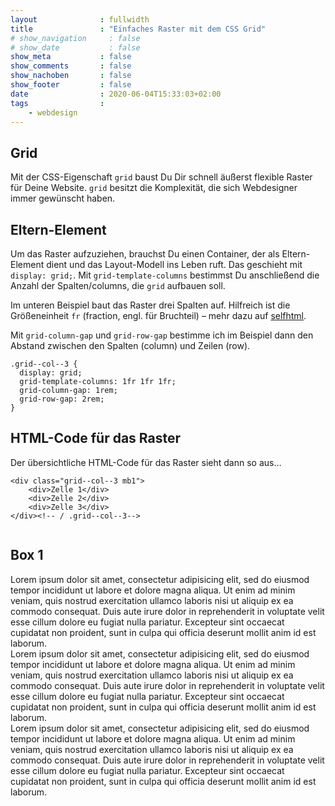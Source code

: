 ```yaml
---
layout              : fullwidth
title               : "Einfaches Raster mit dem CSS Grid"
# show_navigation     : false
# show_date           : false
show_meta           : false
show_comments       : false
show_nachoben       : false
show_footer         : false
date                : 2020-06-04T15:33:03+02:00
tags                :
    - webdesign
---
```

<div class="grid--col--3 mb1">
<div class="grid--item">

## Grid

Mit der CSS-Eigenschaft `grid` baust Du Dir schnell äußerst flexible Raster für Deine Website. `grid` besitzt die Komplexität, die sich Webdesigner immer gewünscht haben.
</div>
<div>

## Eltern-Element

Um das Raster aufzuziehen, brauchst Du einen Container, der als Eltern-Element dient und das Layout-Modell ins Leben ruft. Das geschieht mit `display: grid;`. Mit `grid-template-columns` bestimmst Du anschließend die Anzahl der Spalten/columns, die `grid` aufbauen soll.

Im unteren Beispiel baut das Raster drei Spalten auf. Hilfreich ist die Größeneinheit `fr` (fraction, engl. für Bruchteil) – mehr dazu auf [selfhtml](https://wiki.selfhtml.org/wiki/CSS/Wertetypen/Zahlen,_Ma%C3%9Fe_und_Ma%C3%9Feinheiten#Bruchteile).

Mit `grid-column-gap` und `grid-row-gap` bestimme ich im Beispiel dann den Abstand zwischen den Spalten (column) und Zeilen (row).

~~~
.grid--col--3 {
  display: grid;
  grid-template-columns: 1fr 1fr 1fr;
  grid-column-gap: 1rem;
  grid-row-gap: 2rem;
}
~~~
</div>
<div>

## HTML-Code für das Raster

Der übersichtliche HTML-Code für das Raster sieht dann so aus…

~~~
<div class="grid--col--3 mb1">
    <div>Zelle 1</div>
    <div>Zelle 2</div>
    <div>Zelle 3</div>
</div><!-- / .grid--col--3-->
~~~

</div>
</div><!-- / .grid--col--3-->


<div class="grid--col--4 mb1">
  <div class=""><img class="m0" src="/img/schreibt/bandcamp.jpg" alt=""></div>
  <div class=""><img class="m0" src="/img/schreibt/zoom-meeting-schutz-schuetzen-1000x700.jpg" alt=""></div>
  <div class="bgci4"></div>
  <div class=""><img class="m0" src="/img/schreibt/workshop-digitale-musikdistribution.jpg" alt=""></div>
</div><!-- / .grid--col--4-->


<div class="grid--col--3 mb1">
<div class="bgci1 br p1">
<h2 class="p0">Box 1</h2>
Lorem ipsum dolor sit amet, consectetur adipisicing elit, sed do eiusmod tempor incididunt ut labore et dolore magna aliqua. Ut enim ad minim veniam, quis nostrud exercitation ullamco laboris nisi ut aliquip ex ea commodo consequat. Duis aute irure dolor in reprehenderit in voluptate velit esse cillum dolore eu fugiat nulla pariatur. Excepteur sint occaecat cupidatat non proident, sunt in culpa qui officia deserunt mollit anim id est laborum.
</div>
<div class="bgci2">
    <img class="m0" src="/img/schreibt/clash-royale-2.jpg" alt="">
</div>
<div class="bgci3 p1 br">
Lorem ipsum dolor sit amet, consectetur adipisicing elit, sed do eiusmod tempor incididunt ut labore et dolore magna aliqua. Ut enim ad minim veniam, quis nostrud exercitation ullamco laboris nisi ut aliquip ex ea commodo consequat. Duis aute irure dolor in reprehenderit in voluptate velit esse cillum dolore eu fugiat nulla pariatur. Excepteur sint occaecat cupidatat non proident, sunt in culpa qui officia deserunt mollit anim id est laborum.
</div>
</div><!-- / .grid--col--3-->


<div class="grid--col--2">
<div class="bgci2">
    <img class="m0" src="/img/schreibt/clash-royale-2.jpg" alt="">
</div>
<div class="bgci3 p1 br">
Lorem ipsum dolor sit amet, consectetur adipisicing elit, sed do eiusmod tempor incididunt ut labore et dolore magna aliqua. Ut enim ad minim veniam, quis nostrud exercitation ullamco laboris nisi ut aliquip ex ea commodo consequat. Duis aute irure dolor in reprehenderit in voluptate velit esse cillum dolore eu fugiat nulla pariatur. Excepteur sint occaecat cupidatat non proident, sunt in culpa qui officia deserunt mollit anim id est laborum.
</div>
</div><!-- / .grid--col--2-->

